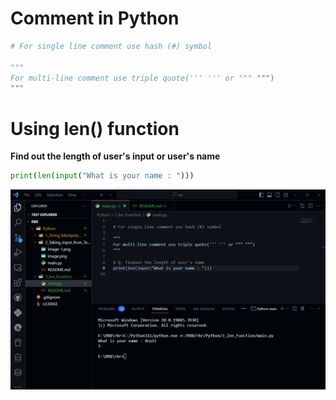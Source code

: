 # Comment in Python

```python
# For single line comment use hash (#) symbol

"""
For multi-line comment use triple quote(''' ''' or """ """)
"""
```

# Using len() function 

**Find out the length of user's input or user's name**

```python
print(len(input("What is your name : ")))
```

![Alt text](image.png)
